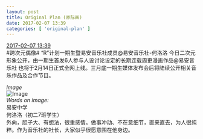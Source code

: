 ```yaml
---
layout: post
title: Original Plan (原际画)
date: 2017-02-07 13:39
categories: [ 'original-plan' ]
---
```


<div class="weibo-info">
  <a href="http://weibo.com/5626539553/EuqmJeklg">2017-02-07 13:39</a>
</div>
#跨次元偶像# “R”计划一期生暨易安音乐社成员@易安音乐社-何洛洛 今日二次元形象公开，由一期生首发6人参与人设讨论设定的长期连载周更漫画作品@易安音乐社 也将于2月14日正式全网上线。三月底一期生媒体发布会后将陆续公开相关音乐作品及合作节目。

<!-- more -->

*Image*  
![Image](http://wx4.sinaimg.cn/mw690/0068MnXXgy1fchun0km9vj31kw1cqnpd.jpg)  
*Words on image:*  
易安中学  
何洛洛（初二7班学生）  
外向，胆子大、有想法，很重感情。做事冲动、不在意细节，直来直去，为人很纯粹。作为音乐社的社长，大家似乎很愿意围在他身边。
